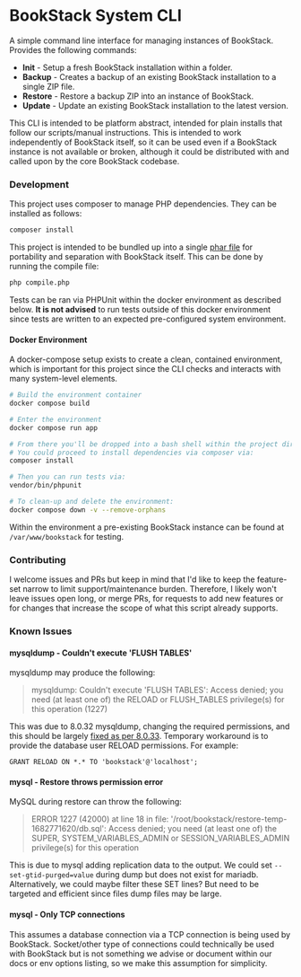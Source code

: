 # BookStack System CLI

A simple command line interface for managing instances of BookStack. Provides the following commands:

- **Init** - Setup a fresh BookStack installation within a folder.
- **Backup** - Creates a backup of an existing BookStack installation to a single ZIP file.
- **Restore** - Restore a backup ZIP into an instance of BookStack.
- **Update** - Update an existing BookStack installation to the latest version.

This CLI is intended to be platform abstract, intended for plain installs that follow our scripts/manual instructions.
This is intended to work independently of BookStack itself, so it can be used even if a BookStack instance is not available or broken, although it could be distributed with and called upon by the core BookStack codebase.

### Development

This project uses composer to manage PHP dependencies. They can be installed as follows:

```bash
composer install
```

This project is intended to be bundled up into a single [phar file](https://www.php.net/manual/en/intro.phar.php) for portability and separation with BookStack itself.
This can be done by running the compile file:

```bash
php compile.php
```

Tests can be ran via PHPUnit within the docker environment as described below. **It is not advised** to run tests outside of this docker environment since tests are written to an expected pre-configured system environment.

#### Docker Environment

A docker-compose setup exists to create a clean, contained environment, which is important for this project since the
CLI checks and interacts with many system-level elements.

```bash
# Build the environment container
docker compose build

# Enter the environment
docker compose run app

# From there you'll be dropped into a bash shell within the project directory.
# You could proceed to install dependencies via composer via:
composer install

# Then you can run tests via:
vendor/bin/phpunit

# To clean-up and delete the environment:
docker compose down -v --remove-orphans
```

Within the environment a pre-existing BookStack instance can be found at `/var/www/bookstack` for testing.

### Contributing

I welcome issues and PRs but keep in mind that I'd like to keep the feature-set narrow to limit support/maintenance burden.
Therefore, I likely won't leave issues open long, or merge PRs, for requests to add new features or for changes that increase the scope of what this script already supports.

### Known Issues

#### mysqldump - Couldn't execute 'FLUSH TABLES'

mysqldump may produce the following:

> mysqldump: Couldn't execute 'FLUSH TABLES': Access denied; you need (at least one of) the RELOAD or FLUSH_TABLES privilege(s) for this operation (1227)

This was due to 8.0.32 mysqldump, changing the required permissions, and this should be largely [fixed as per 8.0.33](https://bugs.mysql.com/bug.php?id=109685).
Temporary workaround is to provide the database user RELOAD permissions. For example:

```mysql
GRANT RELOAD ON *.* TO 'bookstack'@'localhost';
```
#### mysql - Restore throws permission error

MySQL during restore can throw the following:

> ERROR 1227 (42000) at line 18 in file: '/root/bookstack/restore-temp-1682771620/db.sql': Access denied; you need (at least one of) the SUPER, SYSTEM_VARIABLES_ADMIN or SESSION_VARIABLES_ADMIN privilege(s) for this operation

This is due to mysql adding replication data to the output.
We could set `--set-gtid-purged=value` during dump but does not exist for mariadb.
Alternatively, we could maybe filter these SET lines? But need to be targeted and efficient since files dump files may be large.

#### mysql - Only TCP connections

This assumes a database connection via a TCP connection is being used by BookStack.
Socket/other type of connections could technically be used with BookStack but is not something we advise
or document within our docs or env options listing, so we make this assumption for simplicity.